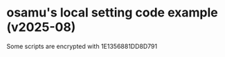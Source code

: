 # osamu's local setting code example (v2025-08)
<!---
vim:se tw=78 ai si sts=4 sw=4 et:
-->
Some scripts are encrypted with 1E1356881DD8D791






